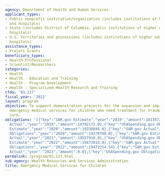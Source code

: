 ```yaml
---
agency: Department of Health and Human Services
applicant_types:
- Public nonprofit institution/organization (includes institutions of higher education
  and hospitals)
- State (includes District of Columbia, public institutions of higher education and
  hospitals)
- U.S. Territories and possessions (includes institutions of higher education and
  hospitals)
assistance_types:
- Project Grants
beneficiary_types:
- Health Professional
- Scientist/Researchers
categories:
- Health
- Health - Education and Training
- Health - Program Development
- Health - Specialized Health Research and Training
cfda: '93.127'
fiscal_year: '2022'
layout: program
objective: To support demonstration projects for the expansion and improvement of
  emergency medical services for children who need treatment for trauma or critical
  care.
obligations: '[{"key":"SAM.gov Estimate","year":"2019","amount":18135726.0},{"key":"SAM.gov
  Actual","year":"2019","amount":18702172.0},{"key":"USASpending.gov Obligations","year":"2019","amount":18447182.0},{"key":"SAM.gov
  Estimate","year":"2020","amount":19338846.0},{"key":"SAM.gov Actual","year":"2020","amount":19511644.0},{"key":"USASpending.gov
  Obligations","year":"2020","amount":19378708.0},{"key":"SAM.gov Estimate","year":"2021","amount":19570249.0},{"key":"SAM.gov
  Actual","year":"2021","amount":19557910.0},{"key":"USASpending.gov Obligations","year":"2021","amount":19463436.14},{"key":"SAM.gov
  Estimate","year":"2022","amount":19473814.0},{"key":"SAM.gov Actual","year":"2022","amount":19473447.0},{"key":"USASpending.gov
  Obligations","year":"2022","amount":19472254.54},{"key":"SAM.gov Estimate","year":"2023","amount":21198773.0},{"key":"SAM.gov
  Actual","year":"2023","amount":0.0},{"key":"USASpending.gov Obligations","year":"2023","amount":20979648.83}]'
permalink: /program/93.127.html
sub-agency: Health Resources and Services Administration
title: Emergency Medical Services for Children
---
```

